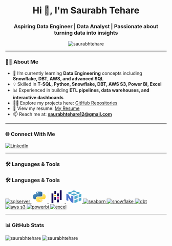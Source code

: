 <h1 align="center">Hi 👋, I'm Saurabh Tehare</h1>
<h3 align="center">Aspiring Data Engineer | Data Analyst | Passionate about turning data into insights</h3>

<p align="center"> 
  <img src="https://komarev.com/ghpvc/?username=saurabhtehare&label=Profile%20views&color=0e75b6&style=flat" alt="saurabhtehare" /> 
</p>

---

### 👨‍💻 About Me  
- 🌱 I’m currently learning **Data Engineering** concepts including **Snowflake, DBT, AWS, and advanced SQL**
- 💡 Skilled in **T-SQL, Python, Snowflake, DBT, AWS S3, Power BI, Excel**  
- 📊 Experienced in building **ETL pipelines, data warehouses, and interactive dashboards**  
- 👨‍💻 Explore my projects here: [GitHub Repositories](https://github.com/saurabhtehare)  
- 📄 View my resume: [My Resume](https://drive.google.com/file/d/1jhfQUc7PeQ_2exwjmcKjh8-ZnaWmqFUH/view?usp=sharing)  
- 📫 Reach me at: **saurabhtehare12@gmail.com**  

---

### 🌐 Connect With Me  
<p align="left">
<a href="https://www.linkedin.com/in/saurabh-tehare-b8a8321a5/" target="blank">
  <img align="center" src="https://raw.githubusercontent.com/rahuldkjain/github-profile-readme-generator/master/src/images/icons/Social/linked-in-alt.svg" alt="LinkedIn" height="30" width="40" />
</a>
</p>

---

### 🛠️ Languages & Tools  
### 🛠️ Languages & Tools  
<p align="left"> 
  <!-- SQL -->
  <a href="https://www.microsoft.com/en-us/sql-server" target="_blank" rel="noreferrer"> 
    <img src="https://www.svgrepo.com/show/303229/microsoft-sql-server-logo.svg" alt="sqlserver" width="50" height="40"/> 
  </a> 
  <!-- Python -->
  <a href="https://www.python.org" target="_blank" rel="noreferrer"> 
    <img src="https://raw.githubusercontent.com/devicons/devicon/master/icons/python/python-original.svg" alt="python" width="50" height="40"/> 
  </a> 
  <!-- Pandas -->
  <a href="https://pandas.pydata.org/" target="_blank" rel="noreferrer"> 
    <img src="https://raw.githubusercontent.com/devicons/devicon/master/icons/pandas/pandas-original.svg" alt="pandas" width="50" height="40"/> 
  </a> 
  <!-- Numpy -->
  <a href="https://numpy.org/" target="_blank" rel="noreferrer"> 
    <img src="https://raw.githubusercontent.com/devicons/devicon/master/icons/numpy/numpy-original.svg" alt="numpy" width="50" height="40"/> 
  </a> 
  <!-- Seaborn -->
  <a href="https://seaborn.pydata.org/" target="_blank" rel="noreferrer"> 
    <img src="https://seaborn.pydata.org/_images/logo-mark-lightbg.svg" alt="seaborn" width="50" height="40"/> 
  </a>
  <!-- Snowflake -->
  <a href="https://www.snowflake.com/" target="_blank" rel="noreferrer"> 
    <img src="https://registry.npmmirror.com/@lobehub/icons-static-png/latest/files/dark/snowflake-color.png" alt="snowflake" width="50" height="40"/> 
  </a> 
  <!-- DBT -->
  <a href="https://www.getdbt.com/" target="_blank" rel="noreferrer"> 
    <img src="https://seeklogo.com/images/D/dbt-logo-500AB0BAA7-seeklogo.com.png" alt="dbt" width="50" height="40"/> 
  </a> 
  <!-- AWS S3 -->
  <a href="https://aws.amazon.com/s3/" target="_blank" rel="noreferrer"> 
    <img src="https://cdn.worldvectorlogo.com/logos/amazon-s3.svg" alt="aws s3" width="50" height="40"/> 
  </a>
  <!-- Power BI -->
  <a href="https://www.microsoft.com/en-us/power-platform/products/power-bi" target="_blank" rel="noreferrer"> 
    <img src="https://upload.wikimedia.org/wikipedia/commons/c/cf/New_Power_BI_Logo.svg" alt="powerbi" width="50" height="40"/> 
  </a> 
  <!-- Excel -->
  <a href="https://www.microsoft.com/en-in/microsoft-365/excel" target="_blank" rel="noreferrer"> 
    <img src="https://upload.wikimedia.org/wikipedia/commons/3/34/Microsoft_Office_Excel_%282019%E2%80%93present%29.svg" alt="excel" width="50" height="40"/> 
  </a> 
</p>


---

### 📊 GitHub Stats  
<p>
  <img height="150" width="48%" src="https://github-readme-stats.vercel.app/api?username=saurabhtehare&show_icons=true&locale=en" alt="saurabhtehare" />
  <img height="150" width="48%" src="https://github-readme-streak-stats.herokuapp.com/?user=saurabhtehare&" alt="saurabhtehare" />
</p>
